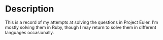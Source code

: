 # Description

This is a record of my attempts at solving the questions in Project Euler.
I'm mostly solving them in Ruby, though I may return to solve them in different
languages occasionally.
